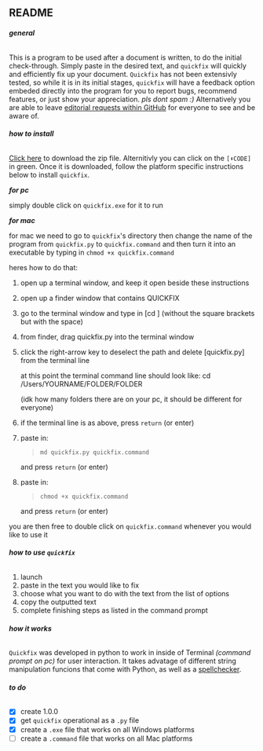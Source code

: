 ## README
###### **general**

This is a program to be used after a document is written, to do the initial check-through. Simply paste in the desired text, and `quickfix` will quickly and efficiently fix up your document. `Quickfix` has not been extensivly tested, so while it is in its initial stages, `quickfix` will have a feedback option embeded directly into the program for you to report bugs, recommend features, or just show your appreciation. _pls dont spam :)_ Alternatively you are able to leave [editorial requests within GitHub](https://github.com/there-are-higher-beings/quickfix/pulls) for everyone to see and be aware of.

###### **how to install**

[Click here](https://github.com/there-are-higher-beings/quickfix/archive/main.zip) to download the zip file. Alternitivly you can click on the `[⬇CODE]` in green. Once it is downloaded, follow the platform specific instructions below to install `quickfix`.

***for pc***

simply double click on `quickfix.exe` for it to run

***for mac***

for mac we need to go to `quickfix`'s directory
then change the name of the program from `quickfix.py` to `quickfix.command`
and then turn it into an executable by typing in `chmod +x quickfix.command`

heres how to do that:
1. open up a terminal window, and keep it open beside these instructions
2. open up a finder window that contains QUICKFIX
3. go to the terminal window and type in [cd ] (without the square brackets but with the space)
4. from finder, drag quickfix.py into the terminal window
5. click the right-arrow key to deselect the path and delete [quickfix.py] from the terminal line

	at this point the terminal command line should look like:
		cd /Users/YOURNAME/FOLDER/FOLDER 

	(idk how many folders there are on your pc, it should be different for everyone)


6. if the terminal line is as above, press `return` (or enter)

7. paste in:
	>`md quickfix.py quickfix.command`

	and press `return` (or enter)

8. paste in:
	>`chmod +x quickfix.command`

	and press `return` (or enter)

you are then free to double click on `quickfix.command` whenever you would like to use it


###### **how to use `quickfix`**

1. launch
2. paste in the text you would like to fix
3. choose what you want to do with the text from the list of options
4. copy the outputted text
5. complete finishing steps as listed in the command prompt

###### **how it works**

`Quickfix` was developed in python to work in inside of Terminal *(command prompt on pc)* for user interaction. It takes advatage of different string manipulation funcions that come with Python, as well as a [spellchecker](https://pypi.org/project/pyspellchecker/).

###### **to do**

- [x] create 1.0.0
- [x] get `quickfix` operational as a `.py` file
- [x] create a `.exe` file that works on all Windows platforms
- [ ] create a `.command` file that works on all Mac platforms
